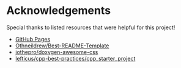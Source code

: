 # Acknowledgements
Special thanks to listed resources that were helpful for this project!

* [GitHub Pages](https://pages.github.com)
* [Othneildrew/Best-README-Template](https://github.com/othneildrew/Best-README-Template)
* [jothepro/doxygen-awesome-css](https://github.com/jothepro/doxygen-awesome-css/tree/d4c30c7a2e1a27388f247c87a0444e5328f89afb)
* [lefticus/cpp-best-practices/cpp_starter_project](https://github.com/lefticus/cpp_starter_project/blob/master/cmake/CompilerWarnings.cmake)
